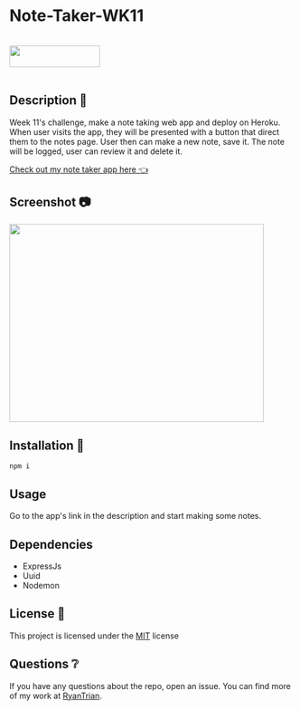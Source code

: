 # Note-Taker-WK11

<br>
<img width=160, height=38 src="https://img.shields.io/badge/license-MIT-important">
<br>
<br>

## Description 📃

Week 11's challenge, make a note taking web app and deploy on Heroku. When user visits the app, they will be presented with a button that direct them to the notes page. User then can make a new note, save it. The note will be logged, user can review it and delete it.

[Check out my note taker app here 👈](https://notes-taker-wk11.herokuapp.com/)

## Screenshot 📷

<img width=450, height=350 src="https://user-images.githubusercontent.com/82792300/202019017-53c3d443-1a61-45fc-b021-390b10bae966.png">

## Installation 🔧

```
npm i
```

## Usage 

Go to the app's link in the description and start making some notes.

## Dependencies

* ExpressJs
* Uuid
* Nodemon

## License 🔑

This project is licensed under the [MIT](LICENSE) license

## Questions ❔

If you have any questions about the repo, open an issue. 
You can find more of my work at [RyanTrian](https://github.com/RyanTrian).
